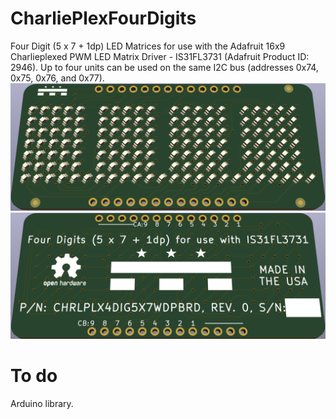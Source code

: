 # CharliePlexFourDigits
Four Digit (5 x 7 + 1dp) LED Matrices for use with the Adafruit 16x9 Charlieplexed PWM LED Matrix Driver - IS31FL3731 (Adafruit Product ID: 2946).
Up to four units can be used on the same I2C bus (addresses 0x74, 0x75, 0x76, and 0x77).
![Image](https://github.com/DCelectronics/CharliePlexFourDigits/blob/main/CharliePlexFourDigits_Front.png)
![Image](https://github.com/DCelectronics/CharliePlexFourDigits/blob/main/CharliePlexFourDigits_Back.png)
# To do
Arduino library.

